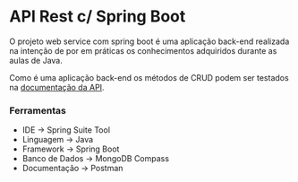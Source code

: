 # API Rest c/ Spring Boot

O projeto web service com spring boot é uma aplicação back-end realizada na intenção de por em práticas os conhecimentos adquiridos durante as aulas de Java.

Como é uma aplicação back-end os métodos de CRUD podem ser testados na [documentação da API](https://documenter.getpostman.com/view/21903382/2s935sn1mS).




### Ferramentas

 - IDE -> Spring Suite Tool
 - Linguagem -> Java
 - Framework -> Spring Boot
 - Banco de Dados -> MongoDB Compass
 - Documentação -> Postman
